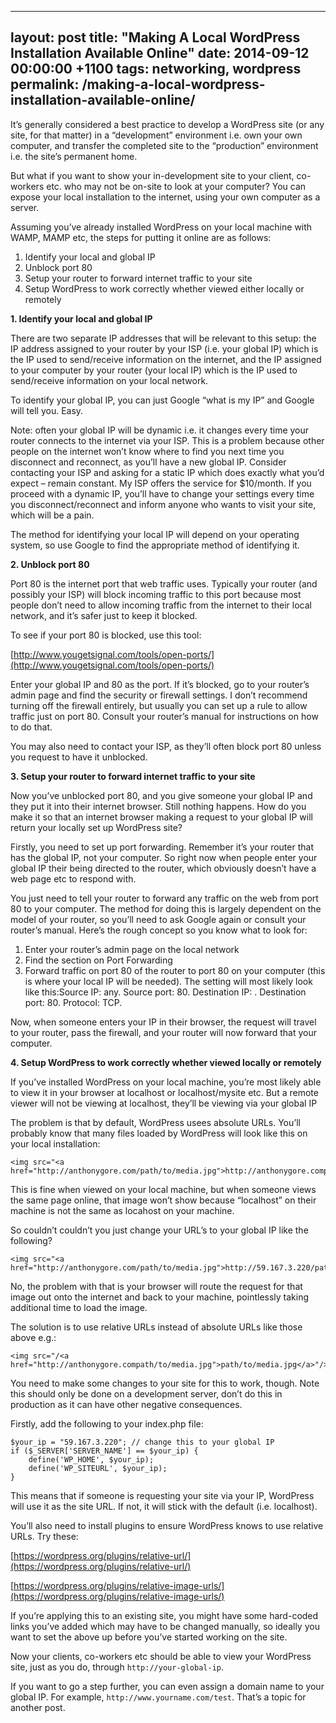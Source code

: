 ---
layout: post
title:  "Making A Local WordPress Installation Available Online"
date:   2014-09-12 00:00:00 +1100
tags: networking, wordpress
permalink: /making-a-local-wordpress-installation-available-online/
-------------------------------------------------------------------

It’s generally considered a best practice to develop a WordPress site (or any site, for that matter) in a “development” environment i.e. own your own computer, and transfer the completed site to the “production” environment i.e. the site’s permanent home.

But what if you want to show your in-development site to your client, co-workers etc. who may not be on-site to look at your computer? You can expose your local installation to the internet, using your own computer as a server.

Assuming you’ve already installed WordPress on your local machine with WAMP, MAMP etc, the steps for putting it online are as follows:

1. Identify your local and global IP
2. Unblock port 80
3. Setup your router to forward internet traffic to your site
4. Setup WordPress to work correctly whether viewed either locally or remotely
 

**1. Identify your local and global IP**

There are two separate IP addresses that will be relevant to this setup: the IP address assigned to your router by your ISP (i.e. your global IP) which is the IP used to send/receive information on the internet, and the IP assigned to your computer by your router (your local IP) which is the IP used to send/receive information on your local network.

To identify your global IP, you can just Google “what is my IP” and Google will tell you. Easy.

Note: often your global IP will be dynamic i.e. it changes every time your router connects to the internet via your ISP. This is a problem because other people on the internet won’t know where to find you next time you disconnect and reconnect, as you’ll have a new global IP. Consider contacting your ISP and asking for a static IP which does exactly what you’d expect – remain constant. My ISP offers the service for $10/month. If you proceed with a dynamic IP, you’ll have to change your settings every time you disconnect/reconnect and inform anyone who wants to visit your site, which will be a pain.

The method for identifying your local IP will depend on your operating system, so use Google to find the appropriate method of identifying it.

 

**2. Unblock port 80**

Port 80 is the internet port that web traffic uses. Typically your router (and possibly your ISP) will block incoming traffic to this port because most people don’t need to allow incoming traffic from the internet to their local network, and it’s safer just to keep it blocked.

To see if your port 80 is blocked, use this tool:

[http://www.yougetsignal.com/tools/open-ports/](http://www.yougetsignal.com/tools/open-ports/)

Enter your global IP and 80 as the port. If it’s blocked, go to your router’s admin page and find the security or firewall settings. I don’t recommend turning off the firewall entirely, but usually you can set up a rule to allow traffic just on port 80. Consult your router’s manual for instructions on how to do that.

You may also need to contact your ISP, as they’ll often block port 80 unless you request to have it unblocked.

 

**3. Setup your router to forward internet traffic to your site**

Now you’ve unblocked port 80, and you give someone your global IP and they put it into their internet browser. Still nothing happens. How do you make it so that an internet browser making a request to your global IP will return your locally set up WordPress site?

Firstly, you need to set up port forwarding. Remember it’s your router that has the global IP, not your computer. So right now when people enter your global IP their being directed to the router, which obviously doesn’t have a web page etc to respond with.

You just need to tell your router to forward any traffic on the web from port 80 to your computer. The method for doing this is largely dependent on the model of your router, so you’ll need to ask Google again or consult your router’s manual. Here’s the rough concept so you know what to look for:

1. Enter your router’s admin page on the local network
2. Find the section on Port Forwarding
3. Forward traffic on port 80 of the router to port 80 on your computer (this is where your local IP will be needed). The setting will most likely look like this:Source IP: any. Source port: 80. Destination IP: <your local IP>. Destination port: 80. Protocol: TCP.

Now, when someone enters your IP in their browser, the request will travel to your router, pass the firewall, and your router will now forward that your computer.

 

**4. Setup WordPress to work correctly whether viewed locally or remotely**

If you’ve installed WordPress on your local machine, you’re most likely able to view it in your browser at localhost or localhost/mysite etc. But a remote viewer will not be viewing at localhost, they’ll be viewing via your global IP

The problem is that by default, WordPress usees absolute URLs. You’ll probably know that many files loaded by WordPress will look like this on your local installation:

    <img src="<a href="http://anthonygore.com/path/to/media.jpg">http://anthonygore.compath/to/media.jpg</a>"/>

This is fine when viewed on your local machine, but when someone views the same page online, that image won’t show because “localhost” on their machine is not the same as locahost on your machine.

So couldn’t couldn’t you just change your URL’s to your global IP like the following?

    <img src="<a href="http://anthonygore.com/path/to/media.jpg">http://59.167.3.220/path/to/media.jpg</a>"/>
    
No, the problem with that is your browser will route the request for that image out onto the internet and back to your machine, pointlessly taking additional time to load the image.

The solution is to use relative URLs instead of absolute URLs like those above e.g.:

    <img src="/<a href="http://anthonygore.compath/to/media.jpg">path/to/media.jpg</a>"/>
    
You need to make some changes to your site for this to work, though. Note this should only be done on a development server, don’t do this in production as it can have other negative consequences.

Firstly, add the following to your index.php file:

    $your_ip = "59.167.3.220"; // change this to your global IP
    if ($_SERVER['SERVER_NAME'] == $your_ip) {
        define('WP_HOME', $your_ip);
        define('WP_SITEURL', $your_ip);
    }
    
This means that if someone is requesting your site via your IP, WordPress will use it as the site URL. If not, it will stick with the default (i.e. localhost).

You’ll also need to install plugins to ensure WordPress knows to use relative URLs. Try these:

[https://wordpress.org/plugins/relative-url/](https://wordpress.org/plugins/relative-url/)

[https://wordpress.org/plugins/relative-image-urls/](https://wordpress.org/plugins/relative-image-urls/)

If you’re applying this to an existing site, you might have some hard-coded links you’ve added which may have to be changed manually, so ideally you want to set the above up before you’ve started working on the site.

Now your clients, co-workers etc should be able to view your WordPress site, just as you do, through `http://your-global-ip`.

If you want to go a step further, you can even assign a domain name to your global IP. For example, `http://www.yourname.com/test`. That’s a topic for another post.
